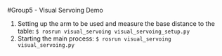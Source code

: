 #Group5 - Visual Servoing Demo

1. Setting up the arm to be used and measure the base distance to the table: `$ rosrun visual_servoing visual_servoing_setup.py`
2. Starting the main process: `$ rosrun visual_servoing visual_servoing.py`


